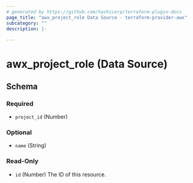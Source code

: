 ```yaml
---
# generated by https://github.com/hashicorp/terraform-plugin-docs
page_title: "awx_project_role Data Source - terraform-provider-awx"
subcategory: ""
description: |-
  
---
```


# awx_project_role (Data Source)





<!-- schema generated by tfplugindocs -->
## Schema

### Required

- `project_id` (Number)

### Optional

- `name` (String)

### Read-Only

- `id` (Number) The ID of this resource.

